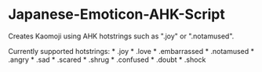# Japanese-Emoticon-AHK-Script
Creates Kaomoji using AHK hotstrings such as ".joy" or ".notamused".

Currently supported hotstrings:
    * .joy
    * .love
    * .embarrassed
    * .notamused
    * .angry
    * .sad
    * .scared
    * .shrug
    * .confused
    * .doubt
    * .shock
